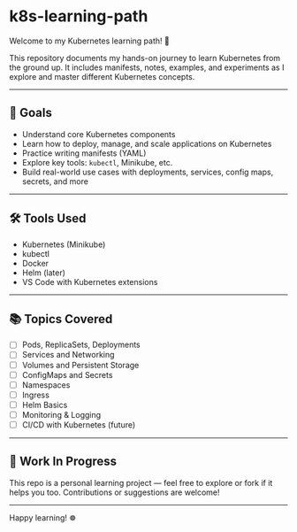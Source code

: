 # k8s-learning-path

Welcome to my Kubernetes learning path! 🚀

This repository documents my hands-on journey to learn Kubernetes from the ground up. It includes manifests, notes, examples, and experiments as I explore and master different Kubernetes concepts.

---

## 📌 Goals

- Understand core Kubernetes components
- Learn how to deploy, manage, and scale applications on Kubernetes
- Practice writing manifests (YAML)
- Explore key tools: `kubectl`, Minikube, etc.
- Build real-world use cases with deployments, services, config maps, secrets, and more

---

## 🛠️ Tools Used

- Kubernetes (Minikube)
- kubectl
- Docker
- Helm (later)
- VS Code with Kubernetes extensions

---

## 📚 Topics Covered

- [ ] Pods, ReplicaSets, Deployments
- [ ] Services and Networking
- [ ] Volumes and Persistent Storage
- [ ] ConfigMaps and Secrets
- [ ] Namespaces
- [ ] Ingress
- [ ] Helm Basics
- [ ] Monitoring & Logging
- [ ] CI/CD with Kubernetes (future)

---

## 🚧 Work In Progress

This repo is a personal learning project — feel free to explore or fork if it helps you too. Contributions or suggestions are welcome!

---

Happy learning! ☸️
